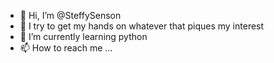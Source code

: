 - 👋 Hi, I’m @SteffySenson
- 👀 I try to get my hands on whatever that piques my interest
- 🌱 I’m currently learning python
- 📫 How to reach me ...

<!---
SteffySenson/SteffySenson is a ✨ special ✨ repository because its `README.md` (this file) appears on your GitHub profile.
You can click the Preview link to take a look at your changes.
--->
